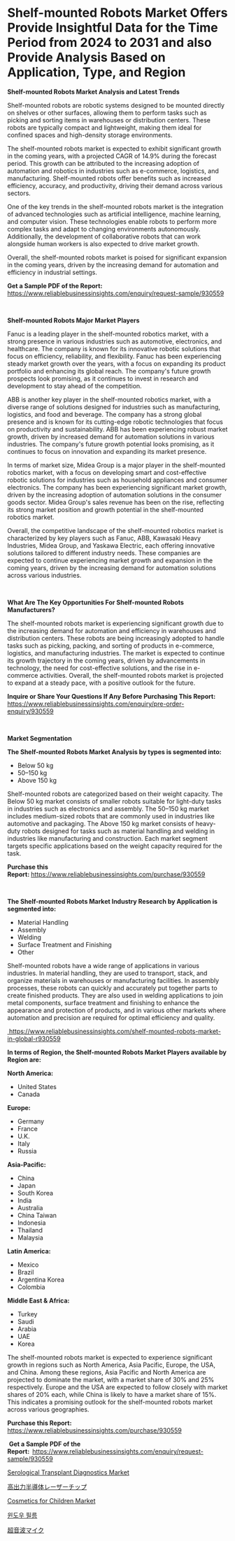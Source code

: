 <p><h1>Shelf-mounted Robots Market Offers Provide Insightful Data for the Time Period from 2024 to 2031 and also Provide Analysis Based on Application, Type, and Region</h1></p><p><strong>Shelf-mounted Robots Market Analysis and Latest Trends</strong></p>
<p><p>Shelf-mounted robots are robotic systems designed to be mounted directly on shelves or other surfaces, allowing them to perform tasks such as picking and sorting items in warehouses or distribution centers. These robots are typically compact and lightweight, making them ideal for confined spaces and high-density storage environments.</p><p>The shelf-mounted robots market is expected to exhibit significant growth in the coming years, with a projected CAGR of 14.9% during the forecast period. This growth can be attributed to the increasing adoption of automation and robotics in industries such as e-commerce, logistics, and manufacturing. Shelf-mounted robots offer benefits such as increased efficiency, accuracy, and productivity, driving their demand across various sectors.</p><p>One of the key trends in the shelf-mounted robots market is the integration of advanced technologies such as artificial intelligence, machine learning, and computer vision. These technologies enable robots to perform more complex tasks and adapt to changing environments autonomously. Additionally, the development of collaborative robots that can work alongside human workers is also expected to drive market growth.</p><p>Overall, the shelf-mounted robots market is poised for significant expansion in the coming years, driven by the increasing demand for automation and efficiency in industrial settings.</p></p>
<p><strong>Get a Sample PDF of the Report:&nbsp;</strong> <a href="https://www.reliablebusinessinsights.com/enquiry/request-sample/930559">https://www.reliablebusinessinsights.com/enquiry/request-sample/930559</a></p>
<p>&nbsp;</p>
<p><strong>Shelf-mounted Robots Major Market Players</strong></p>
<p><p>Fanuc is a leading player in the shelf-mounted robotics market, with a strong presence in various industries such as automotive, electronics, and healthcare. The company is known for its innovative robotic solutions that focus on efficiency, reliability, and flexibility. Fanuc has been experiencing steady market growth over the years, with a focus on expanding its product portfolio and enhancing its global reach. The company's future growth prospects look promising, as it continues to invest in research and development to stay ahead of the competition.</p><p>ABB is another key player in the shelf-mounted robotics market, with a diverse range of solutions designed for industries such as manufacturing, logistics, and food and beverage. The company has a strong global presence and is known for its cutting-edge robotic technologies that focus on productivity and sustainability. ABB has been experiencing robust market growth, driven by increased demand for automation solutions in various industries. The company's future growth potential looks promising, as it continues to focus on innovation and expanding its market presence.</p><p>In terms of market size, Midea Group is a major player in the shelf-mounted robotics market, with a focus on developing smart and cost-effective robotic solutions for industries such as household appliances and consumer electronics. The company has been experiencing significant market growth, driven by the increasing adoption of automation solutions in the consumer goods sector. Midea Group's sales revenue has been on the rise, reflecting its strong market position and growth potential in the shelf-mounted robotics market.</p><p>Overall, the competitive landscape of the shelf-mounted robotics market is characterized by key players such as Fanuc, ABB, Kawasaki Heavy Industries, Midea Group, and Yaskawa Electric, each offering innovative solutions tailored to different industry needs. These companies are expected to continue experiencing market growth and expansion in the coming years, driven by the increasing demand for automation solutions across various industries.</p></p>
<p>&nbsp;</p>
<p><strong>What Are The Key Opportunities For Shelf-mounted Robots Manufacturers?</strong></p>
<p><p>The shelf-mounted robots market is experiencing significant growth due to the increasing demand for automation and efficiency in warehouses and distribution centers. These robots are being increasingly adopted to handle tasks such as picking, packing, and sorting of products in e-commerce, logistics, and manufacturing industries. The market is expected to continue its growth trajectory in the coming years, driven by advancements in technology, the need for cost-effective solutions, and the rise in e-commerce activities. Overall, the shelf-mounted robots market is projected to expand at a steady pace, with a positive outlook for the future.</p></p>
<p><strong>Inquire or Share Your Questions If Any Before Purchasing This Report:</strong> <a href="https://www.reliablebusinessinsights.com/enquiry/pre-order-enquiry/930559">https://www.reliablebusinessinsights.com/enquiry/pre-order-enquiry/930559</a></p>
<p>&nbsp;</p>
<p><strong>Market Segmentation</strong></p>
<p><strong>The Shelf-mounted Robots Market Analysis by types is segmented into:</strong></p>
<p><ul><li>Below 50 kg</li><li>50–150 kg</li><li>Above 150 kg</li></ul></p>
<p><p>Shelf-mounted robots are categorized based on their weight capacity. The Below 50 kg market consists of smaller robots suitable for light-duty tasks in industries such as electronics and assembly. The 50–150 kg market includes medium-sized robots that are commonly used in industries like automotive and packaging. The Above 150 kg market consists of heavy-duty robots designed for tasks such as material handling and welding in industries like manufacturing and construction. Each market segment targets specific applications based on the weight capacity required for the task.</p></p>
<p><strong>Purchase this Report:&nbsp;</strong><a href="https://www.reliablebusinessinsights.com/purchase/930559">https://www.reliablebusinessinsights.com/purchase/930559</a></p>
<p>&nbsp;</p>
<p><strong>The Shelf-mounted Robots Market Industry Research by Application is segmented into:</strong></p>
<p><ul><li>Material Handling</li><li>Assembly</li><li>Welding</li><li>Surface Treatment and Finishing</li><li>Other</li></ul></p>
<p><p>Shelf-mounted robots have a wide range of applications in various industries. In material handling, they are used to transport, stack, and organize materials in warehouses or manufacturing facilities. In assembly processes, these robots can quickly and accurately put together parts to create finished products. They are also used in welding applications to join metal components, surface treatment and finishing to enhance the appearance and protection of products, and in various other markets where automation and precision are required for optimal efficiency and quality.</p></p>
<p><a href="https://www.reliablebusinessinsights.com/shelf-mounted-robots-market-in-global-r930559">&nbsp;https://www.reliablebusinessinsights.com/shelf-mounted-robots-market-in-global-r930559</a></p>
<p><strong>In terms of Region, the Shelf-mounted Robots Market Players available by Region are:</strong></p>
<p>
    <p> <strong> North America: </strong>
        <ul>
            <li>United States</li>
            <li>Canada</li>
        </ul>
        </p> 
    <p> <strong> Europe: </strong>
        <ul>
            <li>Germany</li>
            <li>France</li>
            <li>U.K.</li>
            <li>Italy</li>
            <li>Russia</li>
        </ul>
        </p> 
    <p> <strong> Asia-Pacific: </strong>
        <ul>
            <li>China</li>
            <li>Japan</li>
            <li>South Korea</li>
            <li>India</li>
            <li>Australia</li>
            <li>China Taiwan</li>
            <li>Indonesia</li>
            <li>Thailand</li>
            <li>Malaysia</li>
        </ul>
        </p> 
    <p> <strong> Latin America: </strong>
        <ul>
            <li>Mexico</li>
            <li>Brazil</li>
            <li>Argentina Korea</li>
            <li>Colombia</li>
        </ul>
        </p> 
    <p> <strong> Middle East & Africa: </strong>
        <ul>
            <li>Turkey</li>
            <li>Saudi</li>
            <li>Arabia</li>
            <li>UAE</li>
            <li>Korea</li>
        </ul>
    </p>
    </p>
<p><p>The shelf-mounted robots market is expected to experience significant growth in regions such as North America, Asia Pacific, Europe, the USA, and China. Among these regions, Asia Pacific and North America are projected to dominate the market, with a market share of 30% and 25% respectively. Europe and the USA are expected to follow closely with market shares of 20% each, while China is likely to have a market share of 15%. This indicates a promising outlook for the shelf-mounted robots market across various geographies.</p></p>
<p><strong>Purchase this Report: </strong><a href="https://www.reliablebusinessinsights.com/purchase/930559">https://www.reliablebusinessinsights.com/purchase/930559</a></p>
<p>&nbsp;<strong>Get a Sample PDF of the Report:&nbsp;&nbsp;</strong><a href="https://www.reliablebusinessinsights.com/enquiry/request-sample/930559">https://www.reliablebusinessinsights.com/enquiry/request-sample/930559</a></p>
<p><strong></strong></p>
<p><p><a href="https://github.com/sofayahoo2023/Market-Research-Report-List-4/blob/main/serological-transplant-diagnostics-market.md">Serological Transplant Diagnostics Market</a></p><p><a href="https://github.com/pepo3k/Market-Research-Report-List-1/blob/main/541278090530.md">高出力半導体レーザーチップ</a></p><p><a href="https://issuu.com/reportprime-2/docs/cosmetics-for-children-market-size-2030.pptx">Cosmetics for Children Market</a></p><p><a href="https://medium.com/@bud567768/2024%EB%85%84%EB%B6%80%ED%84%B0-2031%EB%85%84%EA%B9%8C%EC%A7%80%EC%9D%98-%EC%B0%BD%EB%AC%B8-%ED%95%84%EB%A6%84-%EC%8B%9C%EC%9E%A5-%EB%B6%84%EC%84%9D-%EB%B0%8F-%ED%81%AC%EA%B8%B0-%EC%98%88%EC%B8%A1-28288ad1909b">윈도우 필름</a></p><p><a href="https://medium.com/@samirmayert28/%E8%B6%85%E9%9F%B3%E6%B3%A2%E3%83%9E%E3%82%A4%E3%82%AF%E3%83%AD%E3%83%95%E3%82%A9%E3%83%B3%E5%B8%82%E5%A0%B4-2031%E5%B9%B4%E3%81%BE%E3%81%A7%E3%81%AE%E6%88%90%E5%8A%9F%E3%81%99%E3%82%8B%E3%83%93%E3%82%B8%E3%83%8D%E3%82%B9%E6%88%A6%E7%95%A5%E3%81%AE%E9%8D%B5-504df8ea6df9">超音波マイク</a></p></p>
